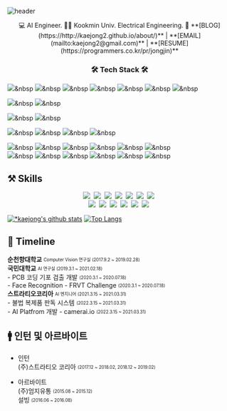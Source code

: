 ![header](https://capsule-render.vercel.app/api?type=waving&color=3eb489&height=250&section=header&text=JongJin%20Lee&fontSize=70&animation=fadeIn&fontAlignY=38&desc=%20&descAlignY=62&descAlign=62)


<p align="center"> 
   💻 AI Engineer.  
   👩‍🎓   Kookmin Univ. Electrical Engineering.  
   📌 **[BLOG](https://http://kaejong2.github.io/about/)** |
   **[EMAIL](mailto:kaejong2@gmail.com)** |
   **[RESUME](https://programmers.co.kr/pr/jongjin)**
   <h3 align="center">🛠 Tech Stack 🛠</h3>
</p>

<p align="center">
   
  <img src="https://img.shields.io/badge/Python-3766AB?style=flat-square&logo=Python&logoColor=white"/></a>&nbsp 
  <img src="https://img.shields.io/badge/-Python-3776AB?style=flat-square&logo=Python&logoColor=white"/></a>&nbsp
  <img src="https://img.shields.io/badge/-PyTorch-EE4C2C?style=flat-square&logo=PyTorch&logoColor=white"/></a>&nbsp 
  <img src="https://img.shields.io/badge/-Numpy-013243?style=flat-square&logo=Numpy&logoColor=white"/></a>&nbsp 
  <img src="https://img.shields.io/badge/-Jupyter-F37626?style=flat-square&logo=Jupyter&logoColor=black"/></a>&nbsp 
  <img src="https://img.shields.io/badge/-Pandas-150458?style=flat-square&logo=Pandas&logoColor=white"/></a>&nbsp 
  <img src="https://img.shields.io/badge/-OpenCV-5C3EE8?style=flat-square&logo=OpenCV&logoColor=white"/></a>&nbsp 

  <img src="https://img.shields.io/badge/-Django-092E20?style=flat-square&logo=django&logoColor=white"/></a>&nbsp 
  <img src="https://img.shields.io/badge/-Flask-000000?style=flat-square&logo=Flask&logoColor=white"/></a>&nbsp 

  <img src="https://img.shields.io/badge/-Docker-2496ED?style=flat-square&logo=Docker&logoColor=white"/></a>&nbsp 
  <img src="https://img.shields.io/badge/-Kubernetes-326CE5?style=flat-square&logo=Kubernetes&logoColor=black"/></a>&nbsp 

  <img src="https://img.shields.io/badge/-Linux-FCC624?style=flat-square&logo=Linux&logoColor=black"/></a>&nbsp 
  <img src="(https://img.shields.io/badge/-Ubuntu-E95420?style=flat-square&logo=Ubuntu&logoColor=black"/></a>&nbsp 
  <img src="https://img.shields.io/badge/-Github-181717?style=flat-square&logo=Github&logoColor=white"/></a>&nbsp 
  <img src="https://img.shields.io/badge/-Vim-019733?style=flat-square&logo=Vim&logoColor=white"/></a>&nbsp 

  
  <img src="https://img.shields.io/badge/Java-007396?style=flat-square&logo=Java&logoColor=white"/></a>&nbsp 
  <img src="https://img.shields.io/badge/C++-00599C?style=flat-square&logo=C%2B%2B&logoColor=white"/></a>&nbsp 
  <img src="https://img.shields.io/badge/C-A8B9CC?style=flat-square&logo=C&logoColor=white"/></a>&nbsp 
  <img src="https://img.shields.io/badge/Javascript-ffb13b?style=flat-square&logo=javascript&logoColor=white"/></a>&nbsp 
  <img src="https://img.shields.io/badge/css-1572B6?style=flat-square&logo=css3&logoColor=white"/></a>&nbsp 
  <img src="https://img.shields.io/badge/Go-11B48A?style=flat-square&logo=Go&logoColor=white"/></a>&nbsp 
  <br>
  <img src="https://img.shields.io/badge/SpringBoot-6DB33F?style=flat-square&logo=Spring&logoColor=white"/></a>&nbsp 
  <img src="https://img.shields.io/badge/Django-092E20?style=flat-square&logo=Django&logoColor=white"/></a>&nbsp 
  <img src="https://img.shields.io/badge/Mysql-E6B91E?style=flat-square&logo=MySql&logoColor=white"/></a>&nbsp 
  <img src="https://img.shields.io/badge/HyperledgerFabric-DB3552?style=flat-square&logo=Hulu&logoColor=white"/></a>&nbsp 
  <img src="https://img.shields.io/badge/aws-333664?style=flat-square&logo=amazon-aws&logoColor=white"/></a>&nbsp 
  <img src="https://img.shields.io/badge/elasticsearch-005571?style=flat-square&logo=elasticsearch&logoColor=white"/></a>&nbsp 
</p>


<h2>⚒️ Skills</h2>
<p align="center">
  <img src="https://img.shields.io/badge/Python-3766AB?style=flat-square&logo=Python&logoColor=white"/></a>&nbsp 
  <img src="https://img.shields.io/badge/Java-007396?style=flat-square&logo=Java&logoColor=white"/></a>&nbsp 
  <img src="https://img.shields.io/badge/C++-00599C?style=flat-square&logo=C%2B%2B&logoColor=white"/></a>&nbsp 
  <img src="https://img.shields.io/badge/C-A8B9CC?style=flat-square&logo=C&logoColor=white"/></a>&nbsp 
  <img src="https://img.shields.io/badge/Javascript-ffb13b?style=flat-square&logo=javascript&logoColor=white"/></a>&nbsp 
  <img src="https://img.shields.io/badge/css-1572B6?style=flat-square&logo=css3&logoColor=white"/></a>&nbsp 
  <img src="https://img.shields.io/badge/Go-11B48A?style=flat-square&logo=Go&logoColor=white"/></a>&nbsp 
  <br>
  <img src="https://img.shields.io/badge/SpringBoot-6DB33F?style=flat-square&logo=Spring&logoColor=white"/></a>&nbsp 
  <img src="https://img.shields.io/badge/Django-092E20?style=flat-square&logo=Django&logoColor=white"/></a>&nbsp 
  <img src="https://img.shields.io/badge/Mysql-E6B91E?style=flat-square&logo=MySql&logoColor=white"/></a>&nbsp 
  <img src="https://img.shields.io/badge/HyperledgerFabric-DB3552?style=flat-square&logo=Hulu&logoColor=white"/></a>&nbsp 
  <img src="https://img.shields.io/badge/aws-333664?style=flat-square&logo=amazon-aws&logoColor=white"/></a>&nbsp 
  <img src="https://img.shields.io/badge/elasticsearch-005571?style=flat-square&logo=elasticsearch&logoColor=white"/></a>&nbsp 
</p>



[![*kaejong's github stats](https://github-readme-stats.vercel.app/api?username=kaejong2)](https://github.com/kaejong2)
[![Top Langs](https://github-readme-stats.vercel.app/api/top-langs/?username=kaejong2)](https://github.com/kaejong2/github-readme-stats)


<h2>📖 Timeline</h2>

**순천향대학교**  <sub><sup> Computer Vision 연구실 (2017.9.2 ~ 2019.02.28)</sup></sub>   
**국민대학교**  <sub><sup> AI 연구실 (2019.3.1 ~ 2021.02.18)</sup></sub>  
    - PCB 코딩 기포 검출 개발 <sub><sup> (2020.3.1 ~ 2020.07.18)</sup></sub>  
    - Face Recognition - FRVT Challenge <sub><sup> (2020.3.1 ~ 2020.07.18)</sup></sub>  
**스트라티오코리아**  <sub><sup> AI 엔지니어 (2021.3.15 ~ 2021.03.31)</sup></sub>  
    - 불법 복제품 판독 시스템 <sub><sup> (2022.3.15 ~ 2021.03.31)</sup></sub>  
    - AI Platfrom 개발 - camerai.io <sub><sup> (2022.3.15 ~ 2021.03.31)</sup></sub>  


<h2>🚹 인턴 및 아르바이트 </h2>

- 인턴  
    (주)스트라티오 코리아 <sub><sup>(2017.12 ~ 2018.02, 2018.12 ~ 2019.02)</sup></sub>    

- 아르바이트  
    (주)엄지유통 <sub><sup>(2015.08 ~ 2015.12)</sup></sub>    
    설빙 <sub><sup>(2016.06 ~ 2016.08)</sup></sub>    
<!--
**kaejong2/kaejong2** is a ✨ _special_ ✨ repository because its `README.md` (this file) appears on your GitHub profile.

Here are some ideas to get you started:

- 🔭 I’m currently working on ...
- 🌱 I’m currently learning ...
- 👯 I’m looking to collaborate on ...
- 🤔 I’m looking for help with ...
- 💬 Ask me about ...
- 📫 How to reach me: ...
- 😄 Pronouns: ...
- ⚡ Fun fact: ...
-->
